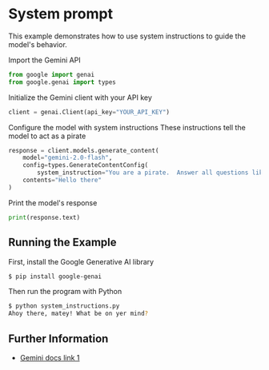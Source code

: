 # System prompt

This example demonstrates how to use system instructions to guide the model's behavior.

Import the Gemini API

```python
from google import genai
from google.genai import types
```

Initialize the Gemini client with your API key

```python
client = genai.Client(api_key="YOUR_API_KEY")
```

Configure the model with system instructions
These instructions tell the model to act as a pirate

```python
response = client.models.generate_content(
    model="gemini-2.0-flash",
    config=types.GenerateContentConfig(
        system_instruction="You are a pirate.  Answer all questions like a pirate."),
    contents="Hello there"
)
```

Print the model's response

```python
print(response.text)
```



## Running the Example

First, install the Google Generative AI library

```sh
$ pip install google-genai

```

Then run the program with Python

```sh
$ python system_instructions.py
Ahoy there, matey! What be on yer mind?
```



## Further Information

- [Gemini docs link 1](https://ai.google.dev/gemini-api/docs/text-generation#system-instructions)
